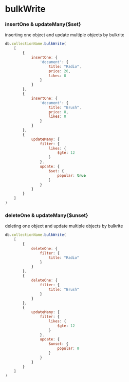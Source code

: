 # bulkWrite


### insertOne & updateMany{$set} 
inserting one object and update multiple objects by bulkrite
```js
db.collectionName.bulkWrite(
	[
		{
			insertOne: {
				'document': {
					title: "Radio",
					price: 20,
					likes: 0
				}
			}
		},
		{
			insertOne: {
				'document': {
					title: "Brush",
					price: 8,
					likes: 0
				}
			}
		},
		{
			updateMany: {
				filter: {
					likes: {
						$gte: 12
					}
				},
				update: {
					$set: {
						popular: true
					}
				}
			}
		}
	] 
)
```

### deleteOne & updateMany{$unset}
deleting one object and update multiple objects by bulkrite
```js
db.collectionName.bulkWrite(
	[
		{
			deleteOne: {
				filter: {
					title: "Radio"
				}
			}
		},
		{
			deleteOne: {
				filter: {
					title: "Brush"
				}
			}
		},
		{
			updateMany: {
				filter: {
					likes: {
						$gte: 12
					}
				},
				update: {
					$unset: {
						popular: 0
					}
				}
			}
		}
	] 
)
```